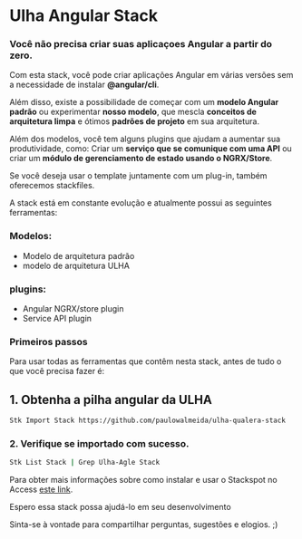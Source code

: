 # Ulha Angular Stack
### **Você não precisa criar suas aplicaçoes Angular a partir do zero.**

Com esta stack, você pode criar aplicações Angular em várias versões sem a necessidade de instalar **@angular/cli**.

Além disso, existe a possibilidade de começar com um **modelo Angular padrão** ou experimentar **nosso modelo**, que mescla **conceitos de arquitetura limpa** e ótimos **padrões de projeto** em sua arquitetura.

Além dos modelos, você tem alguns plugins que ajudam a aumentar sua produtividade, como: Criar um **serviço que se comunique com uma API** ou  criar um **módulo de gerenciamento de estado usando o NGRX/Store**.

Se você deseja usar o template juntamente com um plug-in, também oferecemos stackfiles.

A stack está em constante evolução e atualmente possui as seguintes ferramentas:
### Modelos:
- Modelo de arquitetura padrão
- modelo de arquitetura ULHA

### plugins:
- Angular NGRX/store plugin
- Service API plugin

### Primeiros passos
Para usar todas as ferramentas que contêm nesta stack, antes de tudo o que você precisa fazer é:

## 1. Obtenha a pilha angular da ULHA
```sh
Stk Import Stack https://github.com/paulowalmeida/ulha-qualera-stack
```
### 2. Verifique se importado com sucesso.
```sh
Stk List Stack | Grep Ulha-Agle Stack
```

Para obter mais informações sobre como instalar e usar o Stackspot no Access [este link](https://docs.stackspot.com/docs/stk-cli/installation).

Espero essa stack possa ajudá-lo em seu desenvolvimento

Sinta-se à vontade para compartilhar perguntas, sugestões e elogios. ;)
